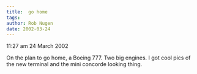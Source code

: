 ```yaml
---
title:  go home
tags: 
author: Rob Nugen
date: 2002-03-24
---
```


<p class=dtae>11:27 am 24 March 2002</p>

<p>On the plan to go home, a Boeing 777.  Two big engines.  I got cool pics of the new terminal and the mini concorde looking thing.</p>
